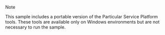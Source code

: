 > [!NOTE]
> This sample includes a portable version of the Particular Service Platform tools. These tools are available only on Windows environments but are not necessary to run the sample.